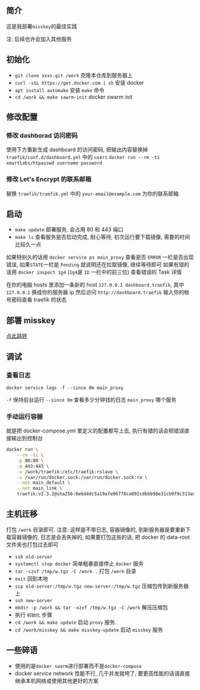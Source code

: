 ## 简介

这是我部署`misskey`的最佳实践

注: 后续也许会加入其他服务

## 初始化

- `git clone xxxx.git /work` 克隆本仓库到服务器上
- `curl -sSL https://get.docker.com | sh` 安装 docker
- `apt install automake` 安装 `make` 命令
- `cd /work && make sawrm-init` docker swarm init

## 修改配置

### 修改 dashborad 访问密码

使用下方重新生成 dashboard 的访问密码, 把输出内容替换掉 `traefik/conf.d/dashboard.yml` 中的 `users`
`docker run --rm -ti xmartlabs/htpasswd username password`

### 修改 Let's Encrypt 的联系邮箱

替换 `traefik/traefik.yml` 中的 `your-email@example.com` 为你的联系邮箱

## 启动

- `make update` 部署服务, 会占用 80 和 443 端口
- `make ls` 查看服务是否启动完成, 耐心等待, 初次运行要下载镜像, 需要的时间比较久一点

如果特别久的话用 `docker service ps main_proxy` 查看是否 `ERROR` 一栏是否出现错误, 如果`STATE`一栏是 `Pending` 就说明还在拉取镜像, 继续等待即可
如果有错的话用 `docker inspect 1g4` (`1g4`是 `ID` 一栏中的前三位) 查看错误的 Task 详情

在你的电脑 hosts 里添加一条新的 host `127.0.0.1 dashboard.traefik`, 其中 `127.0.0.1` 换成你的服务器 ip
然后访问 `http://dashboard.traefik` 输入你的帐号密码查看 traefik 的状态

## 部署 misskey

[点此跳转](./misskey/README.md)

## 调试

### 查看日志

`docker service logs -f --since 0m main_proxy`

`-f` 保持前台运行
`--since 0m` 查看多少分钟钱的日志
`main_proxy` 哪个服务

### 手动运行容器

就是把 docker-compose.yml 里定义的配置都写上去, 执行有错的话会把错误直接输出到控制台

```sh
docker run \
    --rm -ti \
    -p 80:80 \
    -p 443:443 \
    -v /work/traefik:/etc/traefik:rslave \
    -v /var/run/docker.sock:/var/run/docker.sock:ro \
    --net main_default \
    --net main_link \
    traefik:v2.3.2@sha256:6e6d4dc5a19afe06778ca092cdbbb98e31cb9f9c313edafa23f81a0e6ddf8a23
```

## 主机迁移

打包 `/work` 目录即可.
注意: 这样是不带日志, 容器镜像的, 到新服务器是要重新下载容器镜像的, 日志是会丢失掉的, 如果要打包这些的话, 把 docker 的 data-root 文件夹也打包过去即可

- `ssh old-server`
- `systemctl stop docker` 简单粗暴直接停止 `docker` 服务
- `tar -czvf /tmp/w.tgz -C /work .` 打包 `/work` 目录
- `exit` 回到本地
- `scp old-server:/tmp/w.tgz new-server:/tmp/w.tgz` 压缩包传到新服务器上
- `ssh new-server`
- `mkdir -p /work && tar -xzvf /tmp/w.tgz -C /work` 解压压缩包
- 执行 `初始化` 步骤
- `cd /work && make update` 启动 `proxy` 服务.
- `cd /work/misskey && make misskey-update` 启动 `misskey` 服务

## 一些碎语

- 使用的是`docker swarm`进行部署而不是`docker-compose`
- docker service network 性能不行, 几千并发就垮了, 要更高性能的话请直接继承本机网络或使用其他更好的方案
